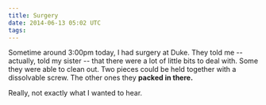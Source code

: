 ```yaml
---
title: Surgery
date: 2014-06-13 05:02 UTC
tags:
---
```


Sometime around 3:00pm today, I had surgery at Duke. They told me -- actually, told my sister -- that there were a lot of little bits to deal with. Some they were able to clean out. Two pieces could be held together with a dissolvable screw. The other ones they **packed in there.**

Really, not exactly what I wanted to hear.
